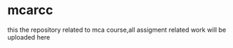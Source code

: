 # mcarcc
this the repository related to mca course,all assigment related work will be uploaded here
